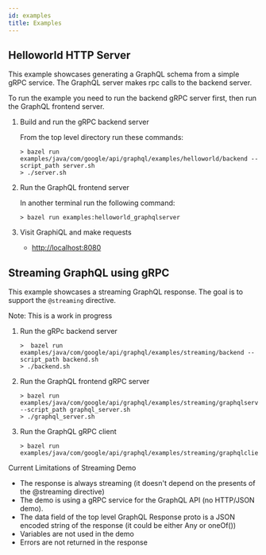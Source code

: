 ```yaml
---
id: examples
title: Examples
---
```


## Helloworld HTTP Server

This example showcases generating a GraphQL schema from a simple gRPC service.
The GraphQL server makes rpc calls to the backend server.

To run the example you need to run the backend gRPC server first, then run the
GraphQL frontend server.

1. Build and run the gRPC backend server
   <p>From the top level directory run these commands:

    ```
    > bazel run examples/java/com/google/api/graphql/examples/helloworld/backend --script_path server.sh
    > ./server.sh
    ```
2. Run the GraphQL frontend server
   <p>In another terminal run the following command:

   ```
   > bazel run examples:helloworld_graphqlserver
   ```

3. Visit GraphiQL and make requests

   - [http://localhost:8080](http://localhost:8080)


## Streaming GraphQL using gRPC

This example showcases a streaming GraphQL response. The goal is to support the `@streaming` directive.

Note: This is a work in progress

1. Run the gRPc backend server

   ```
   >  bazel run examples/java/com/google/api/graphql/examples/streaming/backend --script_path backend.sh
   > ./backend.sh
   ```
2. Run the GraphQL frontend gRPC server

   ```
   > bazel run examples/java/com/google/api/graphql/examples/streaming/graphqlserver --script_path graphql_server.sh
   > ./graphql_server.sh
   ```

3. Run the GraphQL gRPC client

   ```
   > bazel run examples/java/com/google/api/graphql/examples/streaming/graphqlclient
   ```

Current Limitations of Streaming Demo

 - The response is always streaming (it doesn't depend on the presents of the @streaming directive)
 - The demo is using a gRPC service for the GraphQL API (no HTTP/JSON demo).
 - The data field of the top level GraphQL Response proto is a JSON encoded string of the response (it could be either Any or oneOf())
 - Variables are not used in the demo
 - Errors are not returned in the response
